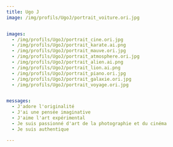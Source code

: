 ```yaml
---
title: Ugo J
image: /img/profils/UgoJ/portrait_voiture.ori.jpg


images:
  - /img/profils/UgoJ/portrait_cine.ori.jpg
  - /img/profils/UgoJ/portrait_karate.ai.png
  - /img/profils/UgoJ/portrait_mauve.ori.jpg
  - /img/profils/UgoJ/portrait_atmosphere.ori.jpg
  - /img/profils/UgoJ/portrait_alien.ai.png
  - /img/profils/UgoJ/portrait_lion.ai.png
  - /img/profils/UgoJ/portrait_piano.ori.jpg
  - /img/profils/UgoJ/portrait_galaxie.ori.jpg
  - /img/profils/UgoJ/portrait_voyage.ori.jpg


messages:
  - J'adore l'originalité
  - J'ai une pensée imaginative
  - J'aime l'art expérimental
  - Je suis passionné d'art de la photographie et du cinéma
  - Je suis authentique

---
```

